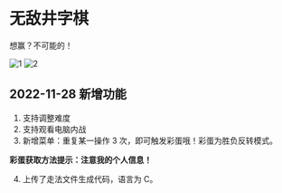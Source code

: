 # 无敌井字棋
想赢？不可能的！

![1](https://user-images.githubusercontent.com/113840708/190911472-79dfb7cd-87c0-42d1-8e4c-df4a53d0479c.png)
![2](https://user-images.githubusercontent.com/113840708/190911477-cfdbc870-4eaf-491b-af19-34bd312b704c.png)

## 2022-11-28 新增功能

1. 支持调整难度
2. 支持观看电脑内战
3. 新增菜单：重复某一操作 3 次，即可触发彩蛋哦！彩蛋为胜负反转模式。

**彩蛋获取方法提示：注意我的个人信息！**

4. 上传了走法文件生成代码，语言为 C。
